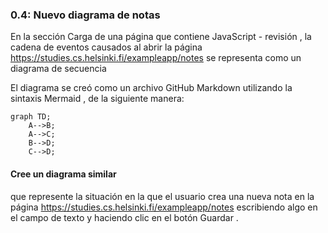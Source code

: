 ### 0.4: Nuevo diagrama de notas
En la sección Carga de una página que contiene JavaScript - revisión , la cadena de eventos causados ​​al abrir la página https://studies.cs.helsinki.fi/exampleapp/notes se representa como un diagrama de secuencia

El diagrama se creó como un archivo GitHub Markdown utilizando la sintaxis Mermaid , de la siguiente manera:

```mermaid
graph TD;
    A-->B;
    A-->C;
    B-->D;
    C-->D;
```
#### Cree un diagrama similar
que represente la situación en la que el usuario crea una nueva nota en la página https://studies.cs.helsinki.fi/exampleapp/notes escribiendo algo en el campo de texto y haciendo clic en el botón Guardar .